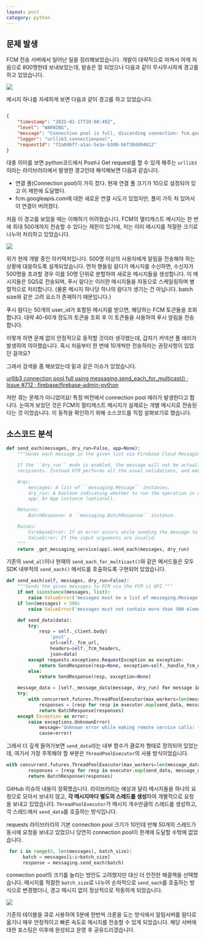 ```yaml
---
layout: post
category: python
---
```


## 문제 발생

FCM 전송 서버에서 일어난 일을 정리해보았습니다. 개발이 대략적으로 마쳐서 어제 처음으로 800명한테 보내보았는데, 발송은 잘 되었으나 다음과 같이 무시무시하게 경고를 하고 있었습니다.

![](https://velog.velcdn.com/images/leehjhjhj/post/2bf8ee1e-0ca3-4bea-bbbe-fdb40599c8e8/image.png)

메시지 하나를 자세하게 보면 다음과 같이 경고를 하고 있었습니다.

```json

{
    "timestamp": "2025-01-17T10:00:49Z",
    "level": "WARNING",
    "message": "Connection pool is full, discarding connection: fcm.googleapis.com. Connection pool size: 10",
    "logger": "urllib3.connectionpool",
    "requestId": "f2a8d6f7-a1ac-5e1e-b308-b6f38dd94612"
}
```

대충 의미를 보면 python코드에서 Post나 Get request를 할 수 있게 해주는 `urllib3` 이라는 라이브러리에서 발생한 경고인데 해석해보면 다음과 같습니다.

- 연결 풀(Connection pool)이 가득 찼다. 현재 연결 풀 크기가 10으로 설정되어 있고 이 제한에 도달했다.
- fcm.googleapis.com에 대한 새로운 연결 시도가 있었지만, 풀이 가득 차 있어서 이 연결이 버려졌다.

처음 이 경고를 보았을 때는 이해하기 어려웠습니다. FCM의 멀티캐스트 메시지는 한 번에 최대 500개까지 전송할 수 있다는 제한이 있기에, 저는 이미 메시지를 적절한 크기로 나누어 처리하고 있었습니다.

![](https://velog.velcdn.com/images/leehjhjhj/post/df324ddb-8aad-4a29-8d83-3aa9a5090c47/image.png)

위가 현재 개발 중인 아키텍처입니다. 500명 이상의 사용자에게 알림을 전송해야 하는 상황에 대응하도록 설계되었습니다.
먼저 핸들링 람다가 메시지를 수신하면, 수신자가 500명을 초과할 경우 이를 50명 단위로 분할하여 새로운 메시지들을 생성합니다. 이 메시지들은 SQS로 전송되며, 푸시 람다는 이러한 메시지들을 자동으로 스케일링하며 병렬적으로 처리합니다. (물론 메시지 하나당 하나의 람다가 생기는 건 아닙니다. batch size와 같은 고려 요소가 존재하기 때문입니다.)

푸시 람다는 50개의 user_id가 포함된 메시지를 받으면, 해당하는 FCM 토큰들을 조회합니다.  대략 40-60개 정도의 토큰을 조회 후 이 토큰들을 사용하여 푸시 알림을 전송합니다.

이렇게 하면 문제 없이 안정적으로 동작할 것이라 생각했는데, 갑자기 커넥션 풀 에러가 발생하여 의아했습니다. 혹시 처음부터 한 번에 10개씩만 전송하라는 권장사항이 있었던 걸까요?

그래서 검색을 좀 해보았는데 밑과 같은 이슈가 있었습니다.

[urllib3 connection pool full using messaging.send_each_for_multicast() · Issue #712 · firebase/firebase-admin-python](https://github.com/firebase/firebase-admin-python/issues/712)

저만 겪는 문제가 아니었어요! 특정 버전에서 connection pool 에러가 발생한다고 합니다. 눈여겨 보았던 것은 FCM의 멀티캐스트 메시지가 실제로는 개별 메시지로 전송된다는 것 이었습니다. 이 동작을 확인하기 위해 소스코드를 직접 살펴보기로 했습니다.

## 소스코드 분석

```python
def send_each(messages, dry_run=False, app=None):
    """Sends each message in the given list via Firebase Cloud Messaging.

    If the ``dry_run`` mode is enabled, the message will not be actually delivered to the
    recipients. Instead FCM performs all the usual validations, and emulates the send operation.

    Args:
        messages: A list of ``messaging.Message`` instances.
        dry_run: A boolean indicating whether to run the operation in dry run mode (optional).
        app: An App instance (optional).

    Returns:
        BatchResponse: A ``messaging.BatchResponse`` instance.

    Raises:
        FirebaseError: If an error occurs while sending the message to the FCM service.
        ValueError: If the input arguments are invalid.
    """
    return _get_messaging_service(app).send_each(messages, dry_run)
```

기존의 `send_all`이나 현재의 `send_each_for_multicast()`와 같은 메서드들은 모두 SDK 내부적의 `send_each()` 메서드를 호출하도록 구현되어 있었습니다.

```python
def send_each(self, messages, dry_run=False):
    """Sends the given messages to FCM via the FCM v1 API."""
    if not isinstance(messages, list):
        raise ValueError('messages must be a list of messaging.Message instances.')
    if len(messages) > 500:
        raise ValueError('messages must not contain more than 500 elements.')

    def send_data(data):
        try:
            resp = self._client.body(
                'post',
                url=self._fcm_url,
                headers=self._fcm_headers,
                json=data)
        except requests.exceptions.RequestException as exception:
            return SendResponse(resp=None, exception=self._handle_fcm_error(exception))
        else:
            return SendResponse(resp, exception=None)

    message_data = [self._message_data(message, dry_run) for message in messages]
    try:
        with concurrent.futures.ThreadPoolExecutor(max_workers=len(message_data)) as executor:
            responses = [resp for resp in executor.map(send_data, message_data)]
            return BatchResponse(responses)
    except Exception as error:
        raise exceptions.UnknownError(
            message='Unknown error while making remote service calls: {0}'.format(error),
            cause=error)
```

그래서 더 깊게 들어가보면 `send_data`라는 내부 함수가 클로저 형태로 정의되어 있었는데, 여기서 가장 주목해야 할 부분은 `ThreadPoolExecutor`의 사용 방식이었습니다.

```python
with concurrent.futures.ThreadPoolExecutor(max_workers=len(message_data)) as executor:
        responses = [resp for resp in executor.map(send_data, message_data)]
        return BatchResponse(responses)
```

GitHub 이슈의 내용이 정확했습니다. 라이브러리는 예상과 달리 메시지들을 하나의 요청으로 모아서 보내지 않고, **각 메시지마다 별도의 스레드를 생성**하여 개별적으로 요청을 보내고 있었습니다. `ThreadPoolExecutor`가 메시지 개수만큼의 스레드를 생성하고, 각 스레드에서 `send_data`를 호출하는 방식입니다.

requests 라이브러리의 기본 connection pool 크기가 10인데 반해 50개의 스레드가 동시에 요청을 보내고 있었으니 당연히 connection pool이 한계에 도달할 수밖에 없었습니다.

```python
 for i in range(0, len(messages), batch_size):
      batch = messages[i:i+batch_size]      
      response = messaging.send_each(batch)
```

connection pool의 크기를 늘리는 방안도 고려했지만 대신 더 안전한 해결책을 선택했습니다. 메시지를 적절한 `batch_size`로 나누어 순차적으로 `send_each`를 호출하는 방식으로 변경했더니, 경고 메시지 없이 정상적으로 작동하게 되었습니다.

![](https://velog.velcdn.com/images/leehjhjhj/post/17bf1bbd-0f0a-4c22-be4f-b37d4a79117a/image.png)

기존의 테이블을 큐로 사용하여 5분에 한번씩 크론을 도는 방식에서 알림서버를 람다로 옮기니 매우 안정적이고 빠른 속도로 메시지를 전송할 수 있게 되었습니다. 해당 서버에 대한 포스팅은 이후에 완성되고 운영 후 공유드리겠습니다.